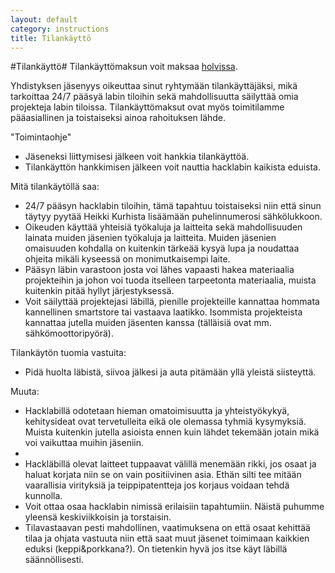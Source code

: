 ```yaml
---
layout: default
category: instructions
title: Tilankäyttö
---
```

#Tilankäyttö#
Tilankäyttömaksun voit maksaa <a href="https://holvi.com/shop/hacklabmikkeli/">holvissa</a>.

Yhdistyksen jäsenyys oikeuttaa sinut ryhtymään tilankäyttäjäksi, mikä tarkoittaa 24/7 pääsyä labin tiloihin sekä mahdollisuutta säilyttää omia projekteja labin tiloissa. Tilankäyttömaksut ovat myös toimitilamme pääasiallinen ja toistaiseksi ainoa rahoituksen lähde.

"Toimintaohje"
* Jäseneksi liittymisesi jälkeen voit hankkia tilankäyttöä.
* Tilankäyttön hankkimisen jälkeen voit nauttia hacklabin kaikista eduista.

Mitä tilankäytöllä saa:
* 24/7 pääsyn hacklabin tiloihin, tämä tapahtuu toistaiseksi niin että sinun täytyy pyytää Heikki Kurhista lisäämään puhelinnumerosi sähkölukkoon.
* Oikeuden käyttää yhteisiä työkaluja ja laitteita sekä mahdollisuuden lainata muiden jäsenien työkaluja ja laitteita. Muiden jäsenien omaisuuden kohdalla on kuitenkin tärkeää kysyä lupa ja noudattaa ohjeita mikäli kyseessä on monimutkaisempi laite.
* Pääsyn läbin varastoon josta voi lähes vapaasti hakea materiaalia projekteihin ja johon voi tuoda itselleen tarpeetonta materiaalia, muista kuitenkin pitää hyllyt järjestyksessä.
* Voit säilyttää projektejasi läbillä, pienille projekteille kannattaa hommata kannellinen smartstore tai vastaava laatikko. Isommista projekteista kannattaa jutella muiden jäsenten kanssa (tälläisiä ovat mm. sähkömoottoripyörä).


Tilankäytön tuomia vastuita:
* Pidä huolta läbistä, siivoa jälkesi ja auta pitämään yllä yleistä siisteyttä.

Muuta:
* Hacklabillä odotetaan hieman omatoimisuutta ja yhteistyökykyä, kehitysideat ovat tervetulleita eikä ole olemassa tyhmiä kysymyksiä. Muista kuitenkin jutella asioista ennen kuin lähdet tekemään jotain mikä voi vaikuttaa muihin jäseniin.
* 
* Hackläbillä olevat laitteet tuppaavat välillä menemään rikki, jos osaat ja haluat korjata niin se on vain positiivinen asia. Ethän silti tee mitään vaarallisia virityksiä ja teippipatentteja jos korjaus voidaan tehdä kunnolla.
* Voit ottaa osaa hacklabin nimissä erilaisiin tapahtumiin. Näistä puhumme yleensä keskiviikkoisin ja torstaisin.
* Tilavastaavan pesti mahdollinen, vaatimuksena on että osaat kehittää tilaa ja ohjata vastuuta niin että saat muut jäsenet toimimaan kaikkien eduksi (keppi&porkkana?). On tietenkin hyvä jos itse käyt läbillä säännöllisesti.
